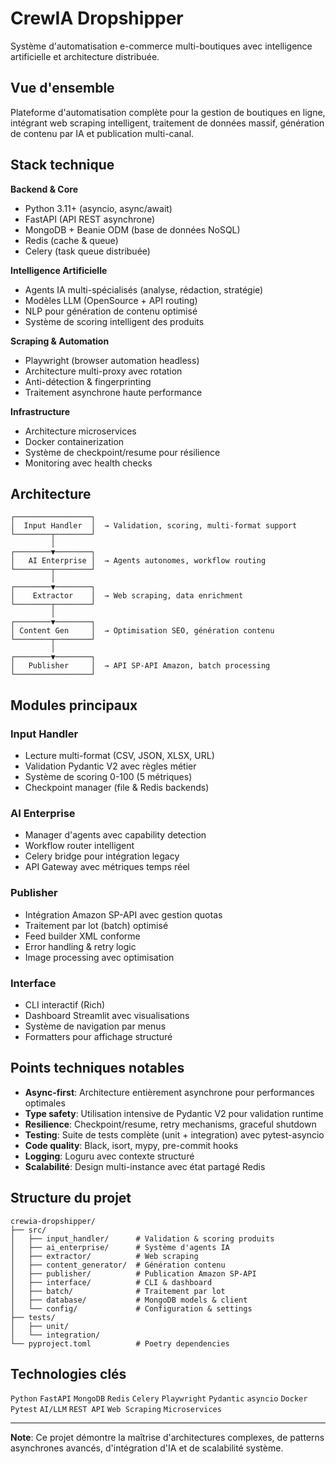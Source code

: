 # CrewIA Dropshipper

Système d'automatisation e-commerce multi-boutiques avec intelligence artificielle et architecture distribuée.

## Vue d'ensemble

Plateforme d'automatisation complète pour la gestion de boutiques en ligne, intégrant web scraping intelligent, traitement de données massif, génération de contenu par IA et publication multi-canal.

## Stack technique

**Backend & Core**
- Python 3.11+ (asyncio, async/await)
- FastAPI (API REST asynchrone)
- MongoDB + Beanie ODM (base de données NoSQL)
- Redis (cache & queue)
- Celery (task queue distribuée)

**Intelligence Artificielle**
- Agents IA multi-spécialisés (analyse, rédaction, stratégie)
- Modèles LLM (OpenSource + API routing)
- NLP pour génération de contenu optimisé
- Système de scoring intelligent des produits

**Scraping & Automation**
- Playwright (browser automation headless)
- Architecture multi-proxy avec rotation
- Anti-détection & fingerprinting
- Traitement asynchrone haute performance

**Infrastructure**
- Architecture microservices
- Docker containerization
- Système de checkpoint/resume pour résilience
- Monitoring avec health checks

## Architecture

```
┌─────────────────┐
│  Input Handler  │  → Validation, scoring, multi-format support
└────────┬────────┘
         │
┌────────▼────────┐
│   AI Enterprise │  → Agents autonomes, workflow routing
└────────┬────────┘
         │
┌────────▼────────┐
│    Extractor    │  → Web scraping, data enrichment
└────────┬────────┘
         │
┌────────▼────────┐
│ Content Gen     │  → Optimisation SEO, génération contenu
└────────┬────────┘
         │
┌────────▼────────┐
│   Publisher     │  → API SP-API Amazon, batch processing
└─────────────────┘
```

## Modules principaux

### Input Handler
- Lecture multi-format (CSV, JSON, XLSX, URL)
- Validation Pydantic V2 avec règles métier
- Système de scoring 0-100 (5 métriques)
- Checkpoint manager (file & Redis backends)

### AI Enterprise
- Manager d'agents avec capability detection
- Workflow router intelligent
- Celery bridge pour intégration legacy
- API Gateway avec métriques temps réel

### Publisher
- Intégration Amazon SP-API avec gestion quotas
- Traitement par lot (batch) optimisé
- Feed builder XML conforme
- Error handling & retry logic
- Image processing avec optimisation

### Interface
- CLI interactif (Rich)
- Dashboard Streamlit avec visualisations
- Système de navigation par menus
- Formatters pour affichage structuré

## Points techniques notables

- **Async-first**: Architecture entièrement asynchrone pour performances optimales
- **Type safety**: Utilisation intensive de Pydantic V2 pour validation runtime
- **Resilience**: Checkpoint/resume, retry mechanisms, graceful shutdown
- **Testing**: Suite de tests complète (unit + integration) avec pytest-asyncio
- **Code quality**: Black, isort, mypy, pre-commit hooks
- **Logging**: Loguru avec contexte structuré
- **Scalabilité**: Design multi-instance avec état partagé Redis

## Structure du projet

```
crewia-dropshipper/
├── src/
│   ├── input_handler/      # Validation & scoring produits
│   ├── ai_enterprise/      # Système d'agents IA
│   ├── extractor/          # Web scraping
│   ├── content_generator/  # Génération contenu
│   ├── publisher/          # Publication Amazon SP-API
│   ├── interface/          # CLI & dashboard
│   ├── batch/              # Traitement par lot
│   ├── database/           # MongoDB models & client
│   └── config/             # Configuration & settings
├── tests/
│   ├── unit/
│   └── integration/
└── pyproject.toml          # Poetry dependencies
```

## Technologies clés

`Python` `FastAPI` `MongoDB` `Redis` `Celery` `Playwright` `Pydantic` `asyncio` `Docker` `Pytest` `AI/LLM` `REST API` `Web Scraping` `Microservices`

---

**Note**: Ce projet démontre la maîtrise d'architectures complexes, de patterns asynchrones avancés, d'intégration d'IA et de scalabilité système.
